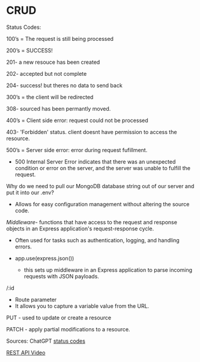 # CRUD

Status Codes:

100’s = The request is still being processed

200’s = SUCCESS!

201- a new resouce has been created

202- accepted but not complete

204- success! but theres no data to send back

300’s = the client will be redirected

308- sourced has been permantly moved.

400’s = Client side error: request could not be processed

403- 'Forbidden' status. client doesnt have permission to access the resource.

500’s = Server side error: error during request fufillment.

- 500 Internal Server Error indicates that there was an unexpected condition or error on the server, and the server was unable to fulfill the request.

Why do we need to pull our MongoDB database string out of our server and put it into our .env?
- Allows for easy configuration management without altering the source code.

*Middleware*- functions that have access to the request and response objects in an Express application's request-response cycle.

- Often used for tasks such as authentication, logging, and handling errors.

- app.use(express.json())
  - this sets up middleware in an Express application to parse incoming requests with JSON payloads.

 /:id 
- Route parameter
- It allows you to capture a variable value from the URL.

PUT - used to update or create a resource 

PATCH - apply partial modifications to a resource.


Sources: ChatGPT [status codes](https://www.moesif.com/blog/technical/api-design/Which-HTTP-Status-Code-To-Use-For-Every-CRUD-App/)

[REST API Video](https://www.youtube.com/channel/UCFbNIlppjAuEX4znoulh0Cw)
